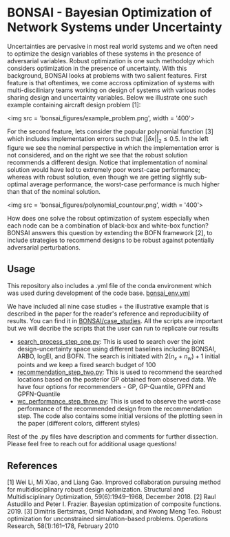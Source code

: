 # BONSAI - Bayesian Optimization of Network Systems under Uncertainty
Uncertainties are pervasive in most real world systems and we often need to optimize the design variables of these systems in the presence of adversarial variables. Robust optimization is one such methodolgy which considers optimization in the presence of uncertainty. With this background, BONSAI looks at problems with two salient features. First feature is that oftentimes, we come accross optimization of systems with multi-disciliniary teams working on design of systems with various nodes sharing design and uncertainty variables. Below we illustrate one such example containing aircraft design problem [1]:

<img src = 'bonsai_figures/example_problem.png', width = '400'>

For the second feature, lets consider the popular polynomial function [3] which includes implementation errors such that $||\delta x||_{2} \leq 0.5$. In the left figure we see the nominal perspective in which the implementation error is not considered, and on the right we see that the robust solution recommends a different design. Notice that implementation of nominal solution would have led to extremely poor worst-case performance; whereas with robust solution, even though we are getting slightly sub-optimal average performance, the worst-case performance is much higher than that of the nominal solution.

<img src = 'bonsai_figures/polynomial_countour.png', width = '400'>

How does one solve the robsut optimization of system especially when each node can be a combination of black-box and white-box function? BONSAI answers this question by extending the BOFN framework [2], to include strategies to recommend designs to be robust against potentially adversarial perturbations.


## Usage
This repository also includes a .yml file of the conda environment which was used during development of the code base. [bonsai_env.yml](https://github.com/PaulsonLab/BONSAI/tree/main/BONSAI/bonsai_env.yml)

We have included all nine case studies + the illustrative example that is described in the paper for the reader's reference and reproducibility of results. You can find it in [BONSAI/case_studies](https://github.com/PaulsonLab/BONSAI/tree/main/BONSAI/case_studies). All the scripts are important but we will decribe the scripts that the user can run to replicate our results
* [search_process_step_one.py](https://github.com/PaulsonLab/BONSAI/blob/main/BONSAI/search_process_step_one.py): This is used to search over the joint design-uncertainty space using different baselines including BONSAI, ARBO, logEI, and BOFN. The search is initiated with $2(n_x + n_w) + 1$ initial points and we keep a fixed search budget of 100
* [recommendation_step_two.py](https://github.com/PaulsonLab/BONSAI/blob/main/BONSAI/recommendation_step_two.py): This is used to recommend the searched locations based on the posterior GP obtained from observed data. We have four options for recommenders - GP, GP-Quantile, GPFN and GPFN-Quantile
* [wc_performance_step_three.py](https://github.com/PaulsonLab/BONSAI/blob/main/BONSAI/wc_performance_step_three.py): This is used to observe the worst-case performance of the recommended design from the recommendation step. The code also contains some initial versions of the plotting seen in the paper (different colors, different styles)

Rest of the .py files have description and comments for further dissection. Please feel free to reach out for additional usage questions!

## References
[1] Wei Li, Mi Xiao, and Liang Gao. Improved collaboration pursuing method for multidisciplinary robust design optimization. Structural and Multidisciplinary Optimization, 59(6):1949–1968, December 2018.
[2] Raul Astudillo and Peter I. Frazier. Bayesian optimization of composite functions. 2019.
[3] Dimitris Bertsimas, Omid Nohadani, and Kwong Meng Teo. Robust optimization for unconstrained simulation-based problems. Operations Research, 58(1):161–178, February 2010
